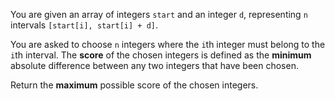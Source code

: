 You are given an array of integers `start` and an integer `d`, representing `n` intervals `[start[i], start[i] + d]`.

You are asked to choose `n` integers where the `i`th integer must belong to the `i`th interval. The **score** of the chosen integers is defined as the **minimum** absolute difference between any two integers that have been chosen.

Return the **maximum** possible score of the chosen integers.